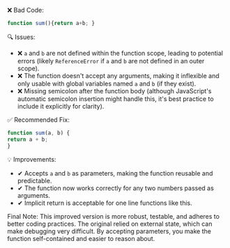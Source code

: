 ❌ Bad Code:
```javascript
function sum(){return a+b; }
```

🔍 Issues:
* ❌ `a` and `b` are not defined within the function scope, leading to potential errors (likely `ReferenceError` if `a`
and `b` are not defined in an outer scope).
* ❌ The function doesn't accept any arguments, making it inflexible and only usable with global variables named `a` and
`b` (if they exist).
* ❌ Missing semicolon after the function body (although JavaScript's automatic semicolon insertion might handle this,
it's best practice to include it explicitly for clarity).

✅ Recommended Fix:

```javascript
function sum(a, b) {
return a + b;
}
```

💡 Improvements:

* ✔ Accepts `a` and `b` as parameters, making the function reusable and predictable.
* ✔ The function now works correctly for any two numbers passed as arguments.
* ✔ Implicit return is acceptable for one line functions like this.

Final Note: This improved version is more robust, testable, and adheres to better coding practices. The original relied
on external state, which can make debugging very difficult. By accepting parameters, you make the function
self-contained and easier to reason about.